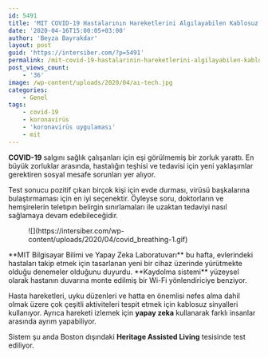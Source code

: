 ```yaml
---
id: 5491
title: 'MIT COVID-19 Hastalarının Hareketlerini Algılayabilen Kablosuz Bir Kutu Geliştirdi'
date: '2020-04-16T15:00:05+03:00'
author: 'Beyza Bayrakdar'
layout: post
guid: 'https://intersiber.com/?p=5491'
permalink: /mit-covid-19-hastalarinin-hareketlerini-algilayabilen-kablosuz-bir-kutu-gelistirdi/
post_views_count:
    - '36'
image: /wp-content/uploads/2020/04/aı-tech.jpg
categories:
    - Genel
tags:
    - covid-19
    - koronavirüs
    - 'koronavirüs uygulaması'
    - mit
---
```


**COVID-19** salgını sağlık çalışanları için eşi görülmemiş bir zorluk yarattı. En büyük zorluklar arasında, hastalığın teşhisi ve tedavisi için yeni yaklaşımlar gerektiren sosyal mesafe sorunları yer alıyor.

Test sonucu pozitif çıkan birçok kişi için evde durması, virüsü başkalarına bulaştırmaması için en iyi seçenektir. Öyleyse soru, doktorların ve hemşirelerin teletıpın belirgin sınırlamaları ile uzaktan tedaviyi nasıl sağlamaya devam edebileceğidir.

<figure class="wp-block-image size-large">![](https://intersiber.com/wp-content/uploads/2020/04/covid_breathing-1.gif)</figure>**MIT Bilgisayar Bilimi ve Yapay Zeka Laboratuvarı** bu hafta, evlerindeki hastaları takip etmek için tasarlanan yeni bir cihaz üzerinde yürütmekte olduğu denemeler olduğunu duyurdu. **Kaydolma sistemi** yüzeysel olarak hastanın duvarına monte edilmiş bir Wi-Fi yönlendiriciye benziyor.

Hasta hareketleri, uyku düzenleri ve hatta en önemlisi nefes alma dahil olmak üzere çok çeşitli aktiviteleri tespit etmek için kablosuz sinyalleri kullanıyor. Ayrıca hareketi izlemek için **yapay zeka** kullanarak farklı insanlar arasında ayrım yapabiliyor.

Sistem şu anda Boston dışındaki **Heritage Assisted Living** tesisinde test ediliyor.